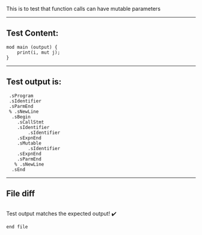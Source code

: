 This is to test that function calls can have mutable parameters

-------------------------

Test Content: 
-------------------------
```
mod main (output) {
    print(i, mut j);
}
```
------------------------
Test output is: 
-------------------------
```
 .sProgram
 .sIdentifier
 .sParmEnd
 % .sNewLine
  .sBegin
    .sCallStmt
    .sIdentifier
        .sIdentifier
    .sExpnEnd
    .sMutable
        .sIdentifier
    .sExpnEnd
    .sParmEnd
   % .sNewLine
  .sEnd

```
------------------------

File diff
-------------------------
```diff

```
Test output matches the expected output! :heavy_check_mark:

```
end file
